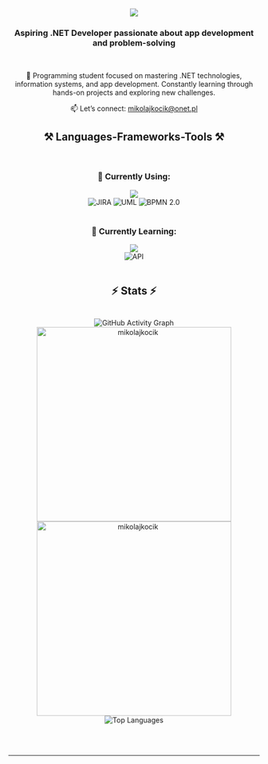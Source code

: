 <h1 align="center">
    <img src="https://readme-typing-svg.herokuapp.com/?font=Righteous&size=35&center=true&vCenter=true&width=600&height=100&duration=4000&lines=Welcome+to+my+profile!+👋;.NET+Developer;Building+scalable+and+efficient+apps;Lifelong+learner+in+technology!" />
</h1>

<h3 align="center">Aspiring .NET Developer passionate about app development and problem-solving</h3>

<br/>

<div align="center">
  
🌟 Programming student focused on mastering .NET technologies, information systems, and app development. Constantly learning through hands-on projects and exploring new challenges.


📫 Let’s connect: mikolajkocik@onet.pl

 </div>
 
<h2 align="center">⚒️ Languages-Frameworks-Tools ⚒️</h2>
<br/>

<!-- Current Skills Section -->
<h3 align="center">💼 Currently Using:</h3>
<div align="center">
    <img src="https://skillicons.dev/icons?i=postgres,ai,git,html,cs,dotnet,visualstudio,gitlab" /><br>
    <img src="https://img.shields.io/badge/-JIRA-0052CC?style=for-the-badge&logo=jira&logoColor=white" alt="JIRA" />
    <img src="https://img.shields.io/badge/-UML-007396?style=for-the-badge&logoColor=white" alt="UML" />
    <img src="https://img.shields.io/badge/-BPMN_2.0-FF6F00?style=for-the-badge&logoColor=white" alt="BPMN 2.0" />
</div>

<br/>

<!-- Learning Section -->
<h3 align="center">📘 Currently Learning:</h3>
<div align="center">
    <img src="https://skillicons.dev/icons?i=postman,docker" /><br>
    <img src="https://img.shields.io/badge/-API-005571?style=for-the-badge&logo=api&logoColor=white" alt="API" />
</div>


<br/>


<h2 align="center">⚡ Stats ⚡</h2>
<br>
<div align=center>
  <img src="https://github-readme-activity-graph.vercel.app/graph?username=mikolajkocik&theme=react-dark&bg_color=20232a&hide_border=true" alt="GitHub Activity Graph" />
   <img width="390" src="https://github-readme-stats.vercel.app/api?username=mikolajkocik&show_icons=true&locale=en&theme=dracula&hide_border=true" alt="mikolajkocik"/>
  <img width="390" src="https://github-readme-streak-stats.herokuapp.com/?user=mikolajkocik&theme=dracula&hide_border=true" alt="mikolajkocik" />
  <br/>
  <img src="https://github-readme-stats.vercel.app/api/top-langs/?username=mikolajkocik&layout=compact&langs_count=10&theme=dracula&hide_border=true" alt="Top Languages" /> 
</div>



<br/><br/>

<hr/>

<br/>

<br/>
